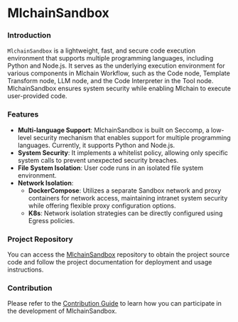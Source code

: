 # MlchainSandbox

### Introduction
`MlchainSandbox` is a lightweight, fast, and secure code execution environment that supports multiple programming languages, including Python and Node.js. It serves as the underlying execution environment for various components in Mlchain Workflow, such as the Code node, Template Transform node, LLM node, and the Code Interpreter in the Tool node. MlchainSandbox ensures system security while enabling Mlchain to execute user-provided code.

### Features
- **Multi-language Support**: MlchainSandbox is built on Seccomp, a low-level security mechanism that enables support for multiple programming languages. Currently, it supports Python and Node.js.
- **System Security**: It implements a whitelist policy, allowing only specific system calls to prevent unexpected security breaches.
- **File System Isolation**: User code runs in an isolated file system environment.
- **Network Isolation**:
    - **DockerCompose**: Utilizes a separate Sandbox network and proxy containers for network access, maintaining intranet system security while offering flexible proxy configuration options.
    - **K8s**: Network isolation strategies can be directly configured using Egress policies.

### Project Repository
You can access the [MlchainSandbox](https://github.com/mlchain/mlchain-sandbox) repository to obtain the project source code and follow the project documentation for deployment and usage instructions.

### Contribution
Please refer to the [Contribution Guide](contribution.md) to learn how you can participate in the development of MlchainSandbox.
